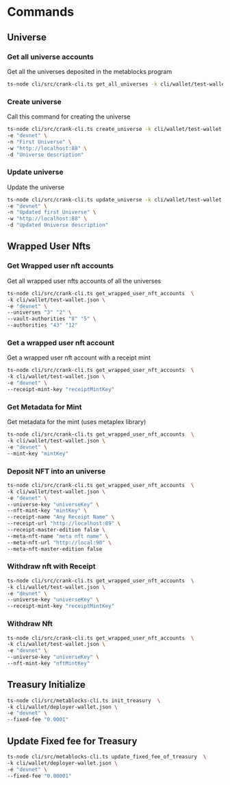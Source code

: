 # Commands

## Universe

### Get all universe accounts

Get all the universes deposited in the metablocks program

```bash
ts-node cli/src/crank-cli.ts get_all_universes -k cli/wallet/test-wallet.json -e "devnet"
```

### Create universe

Call this command for creating the universe

```bash
ts-node cli/src/crank-cli.ts create_universe -k cli/wallet/test-wallet.json \
-e "devnet" \
-n "First Universe" \
-w "http://localhost:88" \
-d "Universe description"
```

### Update universe

Update the universe

```bash
ts-node cli/src/crank-cli.ts update_universe -k cli/wallet/test-wallet.json \
-e "devnet" \
-n "Updated first Universe" \
-w "http://localhost:88" \
-d "Updated Universe description"
```

## Wrapped User Nfts

### Get Wrapped user nft accounts

Get all wrapped user nfts accounts of all the universes

```bash
ts-node cli/src/crank-cli.ts get_wrapped_user_nft_accounts  \
-k cli/wallet/test-wallet.json \
-e "devnet" \
--universes "3" "2" \
--vault-authorities "8" "5" \
--authorities "43" "12"
```

### Get a wrapped user nft account

Get a wrapped user nft account with a receipt mint

```bash
ts-node cli/src/crank-cli.ts get_wrapped_user_nft_accounts  \
-k cli/wallet/test-wallet.json \
-e "devnet" \
--receipt-mint-key "receiptMintKey"
```

### Get Metadata for Mint

Get metadata for the mint (uses metaplex library)

```bash
ts-node cli/src/crank-cli.ts get_wrapped_user_nft_accounts  \
-k cli/wallet/test-wallet.json \
-e "devnet" \
--mint-key "mintKey"
```

### Deposit NFT into an universe

```bash
ts-node cli/src/crank-cli.ts get_wrapped_user_nft_accounts  \
-k cli/wallet/test-wallet.json \
-e "devnet" \
--universe-key "universeKey" \
--nft-mint-key "mintKey" \
--receipt-name "Any Receipt Name" \
--receipt-url "http://localhost:89" \
--receipt-master-edition false \
--meta-nft-name "meta nft name" \
--meta-nft-url "http://local:90" \
--meta-nft-master-edition false
```

### Withdraw nft with Receipt

```bash
ts-node cli/src/crank-cli.ts get_wrapped_user_nft_accounts  \
-k cli/wallet/test-wallet.json \
-e "devnet" \
--universe-key "universeKey" \
--receipt-mint-key "receiptMintKey"
```

### Withdraw Nft

```bash
ts-node cli/src/crank-cli.ts get_wrapped_user_nft_accounts  \
-k cli/wallet/test-wallet.json \
-e "devnet" \
--universe-key "universeKey" \
--nft-mint-key "nftMintKey"
```

## Treasury Initialize

```bash
ts-node cli/src/metablocks-cli.ts init_treasury  \
-k cli/wallet/deployer-wallet.json \
-e "devnet" \
--fixed-fee "0.0001"
```

## Update Fixed fee for Treasury

```bash
ts-node cli/src/metablocks-cli.ts update_fixed_fee_of_treasury  \
-k cli/wallet/deployer-wallet.json \
-e "devnet" \
--fixed-fee "0.00001"
```

